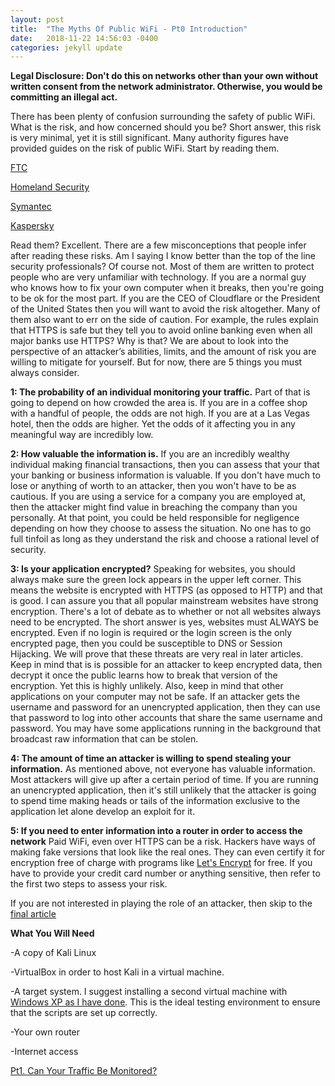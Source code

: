 ```yaml
---
layout: post
title:  "The Myths Of Public WiFi - Pt0 Introduction"
date:   2018-11-22 14:56:03 -0400
categories: jekyll update
---
```


<b>Legal Disclosure: Don't do this on networks other than your own without written consent from the network administrator. Otherwise, you would be committing an illegal act.</b>

There has been plenty of confusion surrounding the safety of public WiFi. What is the risk, and how concerned should you be? Short answer, this risk is very minimal, yet it is still significant. Many authority figures have provided guides on the risk of public WiFi. Start by reading them.

[FTC][ftc]

[Homeland Security][dhs]

[Symantec][symantec]

[Kaspersky][kaspersky]

Read them? Excellent. There are a few misconceptions that people infer after reading these risks. Am I saying I know better than the top of the line security professionals? Of course not. Most of them are written to protect people who are very unfamiliar with technology. If you are a normal guy who knows how to fix your own computer when it breaks, then you're going to be ok for the most part. If you are the CEO of Cloudflare or the President of the United States then you will want to avoid the risk altogether. Many of them also want to err on the side of caution. For example, the rules explain that HTTPS is safe but they tell you to avoid online banking even when all major banks use HTTPS? Why is that? We are about to look into the perspective of an attacker’s abilities, limits, and the amount of risk you are willing to mitigate for yourself. But for now, there are 5 things you must always consider.

<b>1: The probability of an individual monitoring your traffic.</b>
Part of that is going to depend on how crowded the area is. If you are in a coffee shop with a handful of people, the odds are not high. If you are at a Las Vegas hotel, then the odds are higher. Yet the odds of it affecting you in any meaningful way are incredibly low.

<b>2: How valuable the information is.</b>
If you are an incredibly wealthy individual making financial transactions, then you can assess that your that your banking or business information is valuable. If you don't have much to lose or anything of worth to an attacker, then you won't have to be as cautious. If you are using a service for a company you are employed at, then the attacker might find value in breaching the company than you personally. At that point, you could be held responsible for negligence depending on how they choose to assess the situation. No one has to go full tinfoil as long as they understand the risk and choose a rational level of security.

<b>3: Is your application encrypted?</b>
Speaking for websites, you should always make sure the green lock appears in the upper left corner. This means the website is encrypted with HTTPS (as opposed to HTTP) and that is good. I can assure you that all popular mainstream websites have strong encryption. There's a lot of debate as to whether or not all websites always need to be encrypted. The short answer is yes, websites must ALWAYS be encrypted. Even if no login is required or the login screen is the only encrypted page, then you could be susceptible to DNS or Session Hijacking. We will prove that these threats are very real in later articles. Keep in mind that is is possible for an attacker to keep encrypted data, then decrypt it once the public learns how to break that version of the encryption. Yet this is highly unlikely. Also, keep in mind that other applications on your computer may not be safe. If an attacker gets the username and password for an unencrypted application, then they can use that password to log into other accounts that share the same username and password. You may have some applications running in the background that broadcast raw information that can be stolen.

<b>4: The amount of time an attacker is willing to spend stealing your information.</b>
As mentioned above, not everyone has valuable information. Most attackers will give up after a certain period of time. If you are running an unencrypted application, then it's still unlikely that the attacker is going to spend time making heads or tails of the information exclusive to the application let alone develop an exploit for it.

<b>5: If you need to enter information into a router in order to access the network</b>
Paid WiFi, even over HTTPS can be a risk. Hackers have ways of making fake versions that look like the real ones. They can even certify it for encryption free of charge with programs like [Let's  Encrypt][lets-encrypt] for free. If you have to provide your credit card number or anything sensitive, then refer to the first two steps to assess your risk.

If you are not interested in playing the role of an attacker, then skip to the [final article][part-6]

<b>What You Will Need</b>

-A copy of Kali Linux

-VirtualBox in order to host Kali in a virtual machine.

-A target system. I suggest installing a second virtual machine with [Windows XP as I have done][first-hack-pt1]. This is the ideal testing environment to ensure that the scripts are set up correctly.

-Your own router

-Internet access

[Pt1. Can Your Traffic Be Monitored?][part-1]

[lets-encrypt]: https://letsencrypt.org
[first-hack-pt1]: https://danielloosec.github.io/blog/jekyll/update/2018/04/16/MS08_067_Part_1.html
[part-1]: https://danielloosec.github.io/blog/jekyll/update/2018/11/22/PublicWifiMyths_Part_1.html
[part-6]: https://danielloosec.github.io/blog/jekyll/update/2018/11/22/PublicWifiMyths_Part_6.html
[ftc]: https://www.consumer.ftc.gov/articles/0014-tips-using-public-wi-fi-networks
[dhs]: https://www.dhs.gov/sites/default/files/publications/Best%20Practices%20for%20Using%20Public%20WiFi.pdf
[symantec]: https://us.norton.com/internetsecurity-wifi-public-wi-fi-security-101-what-makes-public-wi-fi-vulnerable-to-attack-and-how-to-stay-safe.html
[kaspersky]: https://usa.kaspersky.com/resource-center/preemptive-safety/public-wifi